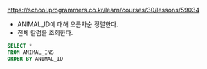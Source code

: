 https://school.programmers.co.kr/learn/courses/30/lessons/59034

- ANIMAL_ID에 대해 오름차순 정렬한다.
- 전체 칼럼을 조회한다.

```sql
SELECT *
FROM ANIMAL_INS
ORDER BY ANIMAL_ID
```